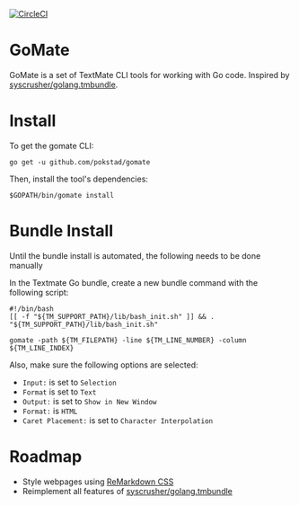 [![CircleCI](https://circleci.com/gh/pokstad/gomate.svg?style=svg)](https://circleci.com/gh/pokstad/gomate)

# GoMate

GoMate is a set of TextMate CLI tools for working with Go code. Inspired by 
[syscrusher/golang.tmbundle](https://github.com/syscrusher/golang.tmbundle).

# Install

To get the gomate CLI:

`go get -u github.com/pokstad/gomate`

Then, install the tool's dependencies:

`$GOPATH/bin/gomate install`

# Bundle Install

Until the bundle install is automated, the following needs to be done manually

In the Textmate Go bundle, create a new bundle command with the following 
script:

```
#!/bin/bash
[[ -f "${TM_SUPPORT_PATH}/lib/bash_init.sh" ]] && . "${TM_SUPPORT_PATH}/lib/bash_init.sh"

gomate -path ${TM_FILEPATH} -line ${TM_LINE_NUMBER} -column ${TM_LINE_INDEX}
```

Also, make sure the following options are selected:

- `Input:` is set to `Selection`
- `Format` is set to `Text`
- `Output:` is set to `Show in New Window`
- `Format:` is `HTML`
- `Caret Placement:` is set to `Character Interpolation`

# Roadmap

- Style webpages using [ReMarkdown CSS](https://fvsch.github.io/remarkdown/)
- Reimplement all features of
	[syscrusher/golang.tmbundle](https://github.com/syscrusher/golang.tmbundle)

